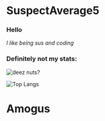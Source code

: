 # SuspectAverage5

### Hello

_I like being sus and coding_

### Definitely not my stats:

![deez nuts?](https://github-readme-stats.vercel.app/api?username=SuspectAverage5&show_icons=true&theme=radical&count_private=true&include_all_commits=True)

![Top Langs](https://github-readme-stats.vercel.app/api/top-langs/?username=SuspectAverage5&theme=merko&layout=compact)

# Amogus
